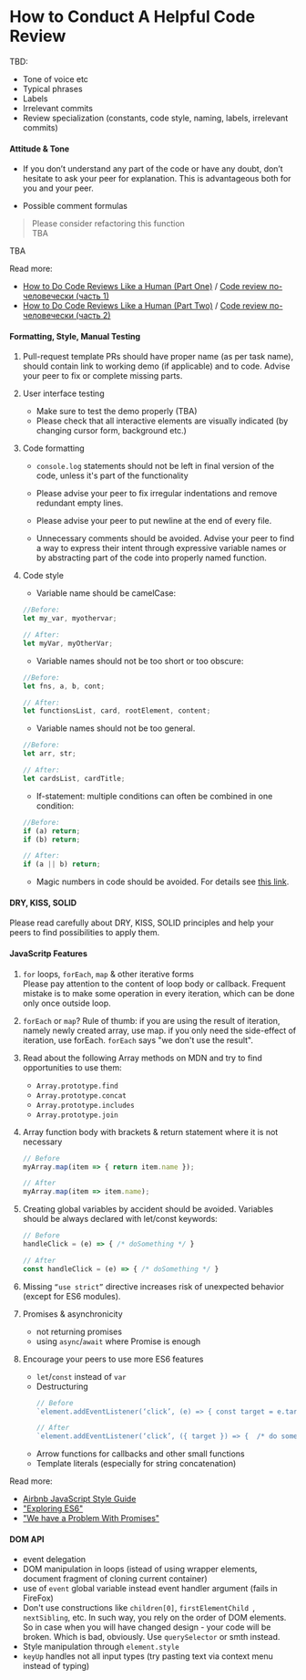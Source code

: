 # How to Conduct A Helpful Code Review

TBD:
* Tone of voice etc
* Typical phrases
* Labels
* Irrelevant commits
* Review specialization (constants, code style, naming, labels,
  irrelevant commits)

#### Attitude & Tone
- If you don’t understand any part of the code or have any doubt, don’t hesitate to ask your peer for explanation. This is advantageous both for you and your peer.

- Possible comment formulas
> Please consider refactoring this function  
> TBA

TBA

Read more:
- [How to Do Code Reviews Like a Human (Part One)](https://mtlynch.io/human-code-reviews-1/) /
  [Code review по-человечески (часть 1)](https://habr.com/en/post/340550/)
- [How to Do Code Reviews Like a Human (Part Two)](https://mtlynch.io/human-code-reviews-2/) /
  [Code review по-человечески (часть 2)](https://habr.com/ru/post/342244/)

#### Formatting, Style, Manual Testing

1. Pull-request template
PRs should have proper name (as per task name), should contain link to working demo (if applicable) and to code. Advise your peer to fix or complete missing parts.

1. User interface testing
    - Make sure to test the demo properly (TBA)
    - Please check that all interactive elements are visually indicated (by changing cursor form, background etc.) 

1. Code formatting
    - `console.log` statements should not be left in final version of the code, unless it's part of the functionality

    - Please advise your peer to fix irregular indentations and remove redundant empty lines.

    - Please advise your peer to put newline at the end of every file.

    - Unnecessary comments should be avoided. Advise your peer to find a way to express their intent through expressive variable names or by abstracting part of the code into properly named function.

1. Code style

    - Variable name should be camelCase:  
    ```javascript
    //Before:  
    let my_var, myothervar;

    // After:
    let myVar, myOtherVar;
    ```
    - Variable names should not be too short or too  obscure:
    ```javascript
    //Before: 
    let fns, a, b, cont;

    // After:
    let functionsList, card, rootElement, content;
    ```

    - Variable names should not be too general.
    ```javascript
    //Before: 
    let arr, str;

    // After:
    let cardsList, cardTitle;
    ```

    - If-statement: multiple conditions can often be combined in one condition:
    ```javascript
    //Before: 
    if (a) return;
    if (b) return;

    // After:
    if (a || b) return;
    ```

    - Magic numbers in code should be avoided. For details see [this link](https://stackoverflow.com/questions/47882/what-is-a-magic-number-and-why-is-it-bad).

#### DRY, KISS, SOLID  
Please read carefully about DRY, KISS, SOLID principles and help your peers to find possibilities to apply them.

#### JavaScritp Features  
1. `for` loops, `forEach`, `map` & other iterative forms  
Please pay attention to the content of loop body or callback. Frequent mistake is to make some operation in every iteration, which can be done only once outside loop.

1. `forEach` or `map`? Rule of thumb: if you are using the result of iteration, namely newly created array, use map. if you only need the side-effect of iteration, use forEach. `forEach` says "we don't use the result".

1. Read about the following Array methods on MDN and try to find opportunities to use them:
    - `Array.prototype.find`
    - `Array.prototype.concat`
    - `Array.prototype.includes`
    - `Array.prototype.join`

1. Array function body with brackets & return statement where it is not necessary
    ```javascript
    // Before
    myArray.map(item => { return item.name });

    // After
    myArray.map(item => item.name);
    ```

1. Creating global variables by accident should be avoided. Variables should be always declared with let/const keywords:

    ```javascript
    // Before
    handleClick = (e) => { /* doSomething */ }

    // After
    const handleClick = (e) => { /* doSomething */ }
    ```
1. Missing `“use strict”` directive increases risk of unexpected behavior (except for ES6 modules).

1. Promises & asynchronicity
    - not returning promises
    - using `async`/`await` where Promise is enough

1. Encourage your peers to use more ES6 features  
    - `let`/`const` instead of `var`
    - Destructuring
        ```javascript
        // Before
        `element.addEventListener(‘click’, (e) => { const target = e.target ;  /* do something */})`

        // After
        `element.addEventListener(‘click’, ({ target }) => {  /* do something */})`
        ```
    - Arrow functions for callbacks and other small functions
    - Template literals (especially for string concatenation)

Read more: 
- [Airbnb JavaScript Style Guide](https://github.com/airbnb/javascript)
- ["Exploring ES6"](http://exploringjs.com/es6/)
- ["We have a Problem With Promises"](https://pouchdb.com/2015/05/18/we-have-a-problem-with-promises.html)


#### DOM API
- event delegation
- DOM manipulation in loops (istead of using wrapper elements, document fragment of cloning current container)
- use of `event` global variable instead event handler argument (fails in FireFox)
- Don't use constructions like `children[0]`, `firstElementChild `, `nextSibling`, etc. In such way, you rely on the order of DOM elements. So in case when you will have changed design - your code will be broken. Which is bad, obviously. Use `querySelector` or smth instead.
- Style manipulation through `element.style`
- `keyUp` handles not all input types (try pasting text via context menu instead of typing)
